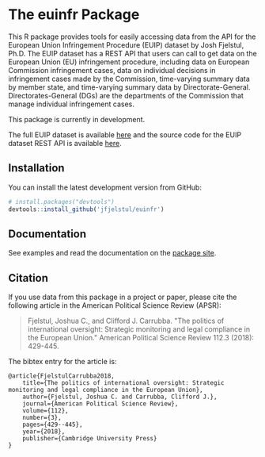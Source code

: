 # The euinfr Package

This R package provides tools for easily accessing data from the API for the European Union Infringement Procedure (EUIP) dataset by Josh Fjelstul, Ph.D. The EUIP dataset has a REST API that users can call to get data on the European Union (EU) infringement procedure, including data on European Commission infringement cases, data on individual decisions in infringement cases made by the Commission, time-varying summary data by member state, and time-varying summary data by Directorate-General. Directorates-General (DGs) are the departments of the Commission that manage individual infringement cases.

This package is currently in development.

The full EUIP dataset is available [here](https://github.com/jfjelstul/EU-infringement-data) and the source code for the EUIP dataset REST API is available [here](https://github.com/jfjelstul/EU-infringement-data-API).

## Installation

You can install the latest development version from GitHub:

```r
# install.packages("devtools")
devtools::install_github('jfjelstul/euinfr')
```

## Documentation

See examples and read the documentation on the [package site](https://jfjelstul.github.io/euinfr/). 

## Citation

If you use data from this package in a project or paper, please cite the following article in the American Political Science Review (APSR):

> Fjelstul, Joshua C., and Clifford J. Carrubba. "The politics of international oversight: Strategic monitoring and legal compliance in the European Union." American Political Science Review 112.3 (2018): 429-445.

The bibtex entry for the article is:

```
@article{FjelstulCarrubba2018,
    title={The politics of international oversight: Strategic monitoring and legal compliance in the European Union},
    author={Fjelstul, Joshua C. and Carrubba, Clifford J.},
    journal={American Political Science Review},
    volume={112},
    number={3},
    pages={429--445},
    year={2018},
    publisher={Cambridge University Press}
}
```
